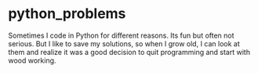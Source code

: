 # python_problems

Sometimes I code in Python for different reasons. Its fun but often not serious. But I like to save my solutions, so when I grow old, I can look at them and realize it was a good decision to quit programming and start with wood working.
